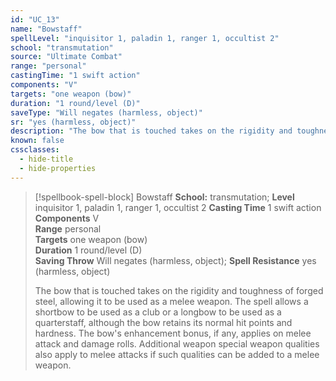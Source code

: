 ```yaml
---
id: "UC_13"
name: "Bowstaff"
spellLevel: "inquisitor 1, paladin 1, ranger 1, occultist 2"
school: "transmutation"
source: "Ultimate Combat"
range: "personal"
castingTime: "1 swift action"
components: "V"
targets: "one weapon (bow)"
duration: "1 round/level (D)"
saveType: "Will negates (harmless, object)"
sr: "yes (harmless, object)"
description: "The bow that is touched takes on the rigidity and toughness of forged steel, allowing it to be used as a melee weapon. The spell allows a shortbow to be used as a club or a longbow to be used as a quarterstaff, although the bow retains its normal hit points and hardness. The bow's enhancement bonus, if any, applies on melee attack and damage rolls. Additional weapon special weapon qualities also apply to melee attacks if such qualities can be added to a melee weapon."
known: false
cssclasses:
  - hide-title
  - hide-properties
---
```


> [!spellbook-spell-block] Bowstaff
> **School:** transmutation; **Level** inquisitor 1, paladin 1, ranger 1, occultist 2
> **Casting Time** 1 swift action  
> **Components** V  
> **Range** personal  
> **Targets** one weapon (bow)  
> **Duration** 1 round/level (D)  
> **Saving Throw** Will negates (harmless, object); **Spell Resistance** yes (harmless, object)
> 
> The bow that is touched takes on the rigidity and toughness of forged steel, allowing it to be used as a melee weapon. The spell allows a shortbow to be used as a club or a longbow to be used as a quarterstaff, although the bow retains its normal hit points and hardness. The bow's enhancement bonus, if any, applies on melee attack and damage rolls. Additional weapon special weapon qualities also apply to melee attacks if such qualities can be added to a melee weapon.